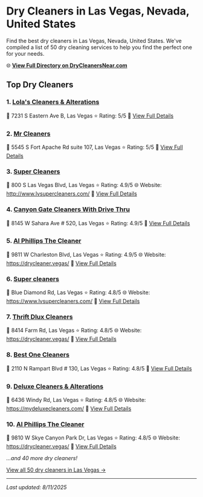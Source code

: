 # Dry Cleaners in Las Vegas, Nevada, United States

Find the best dry cleaners in Las Vegas, Nevada, United States. We've compiled a list of 50 dry cleaning services to help you find the perfect one for your needs.

🌐 **[View Full Directory on DryCleanersNear.com](https://drycleanersnear.com/city/US/Nevada/Las%20Vegas)**

## Top Dry Cleaners

### 1. [Lola's Cleaners & Alterations](https://drycleanersnear.com/dryCleaner/687ef0bb75997f6da5b63c47/lola-s-cleaners-alterations)
📍 7231 S Eastern Ave B, Las Vegas
⭐ Rating: 5/5
🔗 [View Full Details](https://drycleanersnear.com/dryCleaner/687ef0bb75997f6da5b63c47/lola-s-cleaners-alterations)

### 2. [Mr Cleaners](https://drycleanersnear.com/dryCleaner/687ef0f675997f6da5b63e6b/mr-cleaners)
📍 5545 S Fort Apache Rd suite 107, Las Vegas
⭐ Rating: 5/5
🔗 [View Full Details](https://drycleanersnear.com/dryCleaner/687ef0f675997f6da5b63e6b/mr-cleaners)

### 3. [Super Cleaners](https://drycleanersnear.com/dryCleaner/687ef0b275997f6da5b63b19/super-cleaners)
📍 800 S Las Vegas Blvd, Las Vegas
⭐ Rating: 4.9/5
🌐 Website: http://www.lvsupercleaners.com/
🔗 [View Full Details](https://drycleanersnear.com/dryCleaner/687ef0b275997f6da5b63b19/super-cleaners)

### 4. [Canyon Gate Cleaners With Drive Thru](https://drycleanersnear.com/dryCleaner/687ef0b775997f6da5b63bb3/canyon-gate-cleaners-with-drive-thru)
📍 8145 W Sahara Ave # 520, Las Vegas
⭐ Rating: 4.9/5
🔗 [View Full Details](https://drycleanersnear.com/dryCleaner/687ef0b775997f6da5b63bb3/canyon-gate-cleaners-with-drive-thru)

### 5. [Al Phillips The Cleaner](https://drycleanersnear.com/dryCleaner/687ef0ba75997f6da5b63c28/al-phillips-the-cleaner)
📍 9811 W Charleston Blvd, Las Vegas
⭐ Rating: 4.9/5
🌐 Website: https://drycleaner.vegas/
🔗 [View Full Details](https://drycleanersnear.com/dryCleaner/687ef0ba75997f6da5b63c28/al-phillips-the-cleaner)

### 6. [Super cleaners](https://drycleanersnear.com/dryCleaner/687ef0bd75997f6da5b63c88/super-cleaners)
📍 Blue Diamond Rd, Las Vegas
⭐ Rating: 4.8/5
🌐 Website: https://www.lvsupercleaners.com/
🔗 [View Full Details](https://drycleanersnear.com/dryCleaner/687ef0bd75997f6da5b63c88/super-cleaners)

### 7. [Thrift Dlux Cleaners](https://drycleanersnear.com/dryCleaner/687ef0c075997f6da5b63cbb/thrift-dlux-cleaners)
📍 8414 Farm Rd, Las Vegas
⭐ Rating: 4.8/5
🌐 Website: https://drycleaner.vegas/
🔗 [View Full Details](https://drycleanersnear.com/dryCleaner/687ef0c075997f6da5b63cbb/thrift-dlux-cleaners)

### 8. [Best One Cleaners](https://drycleanersnear.com/dryCleaner/687ef0de75997f6da5b63da8/best-one-cleaners)
📍 2110 N Rampart Blvd # 130, Las Vegas
⭐ Rating: 4.8/5
🔗 [View Full Details](https://drycleanersnear.com/dryCleaner/687ef0de75997f6da5b63da8/best-one-cleaners)

### 9. [Deluxe Cleaners & Alterations](https://drycleanersnear.com/dryCleaner/687ef11c75997f6da5b63f86/deluxe-cleaners-alterations)
📍 6436 Windy Rd, Las Vegas
⭐ Rating: 4.8/5
🌐 Website: https://mydeluxecleaners.com/
🔗 [View Full Details](https://drycleanersnear.com/dryCleaner/687ef11c75997f6da5b63f86/deluxe-cleaners-alterations)

### 10. [Al Phillips The Cleaner](https://drycleanersnear.com/dryCleaner/687ef12c75997f6da5b64002/al-phillips-the-cleaner)
📍 9810 W Skye Canyon Park Dr, Las Vegas
⭐ Rating: 4.8/5
🌐 Website: https://drycleaner.vegas/
🔗 [View Full Details](https://drycleanersnear.com/dryCleaner/687ef12c75997f6da5b64002/al-phillips-the-cleaner)


*...and 40 more dry cleaners!*

[View all 50 dry cleaners in Las Vegas →](https://drycleanersnear.com/city/US/Nevada/Las%20Vegas)

---

*Last updated: 8/11/2025*
